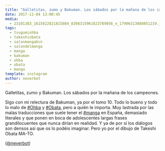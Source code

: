 ```yaml
---
title: "Galletitas, zumo y Bakuman. Los sábados por la mañana de los campeones"
date: 2017-11-04 13:00:45
media: 
  - 23101383_1615822821815884_8398315961823789056_n_17906313088051219.jpg
tags: 
  - tsugumiohba
  - takeshiobata
  - salonmangabcn
  - salondelmanga
  - manga
  - bakuman
  - ohba
  - obata
  - manga
template: instagram
author: neverbot
---
```


Galletitas, zumo y Bakuman. Los sábados por la mañana de los campeones.


Sigo con mi relectura de Bakuman, ya por el tomo 10. Todo lo bueno y todo lo malo de [#Ohba](/tags/ohba) y [#Obata](/tags/obata), pero a quién le importa. Muy lastrada por las malas traducciones que suele tener el [#manga](/tags/manga) en España, demasiado literales y que ponen en boca de adolescentes largas frases grandilocuentes que nunca dirían en realidad. Y ya de por sí los diálogos son densos así que os lo podéis imaginar. Pero yo por el dibujo de Takeshi Obata MA-TO.


([@neverbot](https://instagram.com/neverbot))
